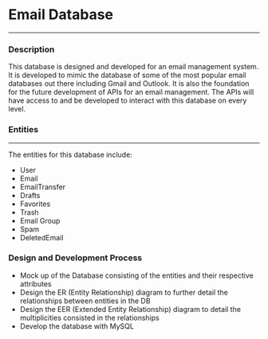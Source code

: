 # Email Database
---
### Description 
This database is designed and developed for an email management system. It is developed to mimic the database of some of the most popular email databases out there including Gmail and Outlook. It is also the foundation for the future development of APIs for an email management. The APIs will have access to and be developed to interact with this database on every level.

### Entities
---
The entities for this database include:
- User 
- Email
- EmailTransfer
- Drafts
- Favorites
- Trash
- Email Group
- Spam
- DeletedEmail

### Design and Development Process
- Mock up of the Database consisting of the entities and their respective attributes
- Design the ER (Entity Relationship) diagram to further detail the relationships between entities in the DB
- Design the EER (Extended Entity Relationship) diagram to detail the multiplicities consisted in the relationships
- Develop the database with MySQL

